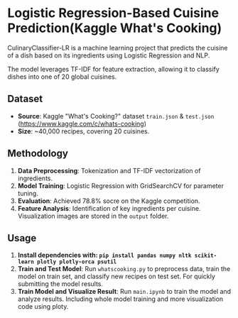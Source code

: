 # Logistic Regression-Based Cuisine Prediction(Kaggle What's Cooking)

CulinaryClassifier-LR is a machine learning project that predicts the cuisine of a dish based on its ingredients using Logistic Regression and NLP.

The model leverages TF-IDF for feature extraction, allowing it to classify dishes into one of 20 global cuisines.

## Dataset

- **Source**: Kaggle "What's Cooking?" dataset `train.json` & `test.json` (https://www.kaggle.com/c/whats-cooking)
- **Size**: ~40,000 recipes, covering 20 cuisines.

## Methodology

1. **Data Preprocessing**: Tokenization and TF-IDF vectorization of ingredients.
2. **Model Training**: Logistic Regression with GridSearchCV for parameter tuning.
3. **Evaluation**: Achieved 78.8% socre on the Kaggle competition.
4. **Feature Analysis**: Identification of key ingredients per cuisine. Visualization images are stored in the `output` folder.

## Usage

1. **Install dependencies with: `pip install pandas numpy nltk scikit-learn plotly plotly-orca psutil`**
2. **Train and Test Model**: Run `whatscooking.py` to preprocess data, train the model on train set, and classify new recipes on test set. For quickly submitting the model results.
3. **Train Model and Visualize Result**: Run `main.ipynb` to train the model and analyze results. Including whole model training and more visualization code using ploty.
